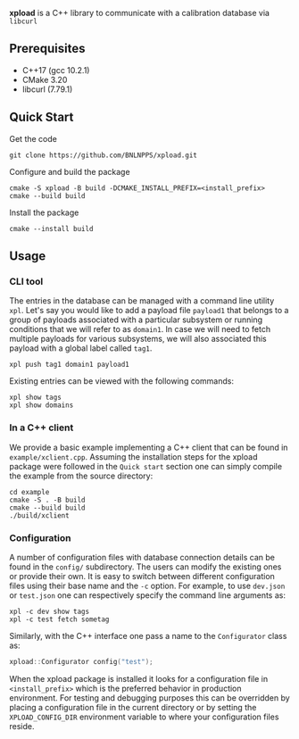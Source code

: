 **xpload** is a C++ library to communicate with a calibration database via
`libcurl`

## Prerequisites

- C++17 (gcc 10.2.1)
- CMake 3.20
- libcurl (7.79.1)

## Quick Start

Get the code

    git clone https://github.com/BNLNPPS/xpload.git

Configure and build the package

    cmake -S xpload -B build -DCMAKE_INSTALL_PREFIX=<install_prefix>
    cmake --build build

Install the package

    cmake --install build


## Usage

### CLI tool

The entries in the database can be managed with a command line utility `xpl`.
Let's say you would like to add a payload file `payload1` that belongs to a
group of payloads associated with a particular subsystem or running conditions
that we will refer to as `domain1`. In case we will need to fetch multiple
payloads for various subsystems, we will also associated this payload with a
global label called `tag1`.

```shell
xpl push tag1 domain1 payload1
```

Existing entries can be viewed with the following commands:

```shell
xpl show tags
xpl show domains
```

### In a C++ client

We provide a basic example implementing a C++ client that can be found in
`example/xclient.cpp`. Assuming the installation steps for the xpload package
were followed in the `Quick start` section one can simply compile the example
from the source directory:

```shell
cd example
cmake -S . -B build
cmake --build build
./build/xclient
```

### Configuration

A number of configuration files with database connection details can be found in
the `config/` subdirectory. The users can modify the existing ones or provide
their own. It is easy to switch between different configuration files using
their base name and the `-c` option. For example, to use `dev.json` or
`test.json` one can respectively specify the command line arguments as:

```shell
xpl -c dev show tags
xpl -c test fetch sometag
```

Similarly, with the C++ interface one pass a name to the `Configurator` class as:

```c++
xpload::Configurator config("test");
```

When the xpload package is installed it looks for a configuration file in
`<install_prefix>` which is the preferred behavior in production environment.
For testing and debugging purposes this can be overridden by placing a
configuration file in the current directory or by setting the `XPLOAD_CONFIG_DIR`
environment variable to where your configuration files reside.
